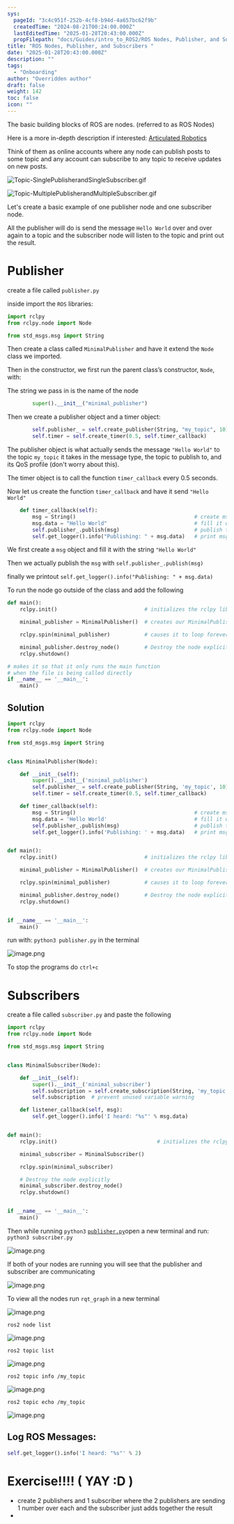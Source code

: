 ```yaml
---
sys:
  pageId: "3c4c951f-252b-4cf8-b94d-4a657bc62f9b"
  createdTime: "2024-08-21T00:24:00.000Z"
  lastEditedTime: "2025-01-28T20:43:00.000Z"
  propFilepath: "docs/Guides/intro_to_ROS2/ROS Nodes, Publisher, and Subscribers .md"
title: "ROS Nodes, Publisher, and Subscribers "
date: "2025-01-28T20:43:00.000Z"
description: ""
tags:
  - "Onboarding"
author: "Overridden author"
draft: false
weight: 142
toc: false
icon: ""
---
```


The basic building blocks of ROS are nodes. (referred to as ROS Nodes)

Here is a more in-depth description if interested: [Articulated Robotics](https://articulatedrobotics.xyz/tutorials/ready-for-ros/ros-overview#2-nodes)

Think of them as online accounts where any node can publish posts to some topic and any account can subscribe to any topic to receive updates on new posts.

![Topic-SinglePublisherandSingleSubscriber.gif](https://docs.ros.org/en/humble/_images/Topic-SinglePublisherandSingleSubscriber.gif)

![Topic-MultiplePublisherandMultipleSubscriber.gif](https://docs.ros.org/en/humble/_images/Topic-MultiplePublisherandMultipleSubscriber.gif)

Let's create a basic example of one publisher node and one subscriber node.

All the publisher will do is send the message `Hello World` over and over again to a topic and the subscriber node will listen to the topic and print out the result.

# Publisher

create a file called `publisher.py` 

inside import the `ROS` libraries:

```python
import rclpy
from rclpy.node import Node

from std_msgs.msg import String
```

Then create a class called `MinimalPublisher` and have it extend the `Node` class we imported.

Then in the constructor, we first run the parent class’s constructor, `Node`, with:

The string we pass in is the name of the node

```python
        super().__init__("minimal_publisher")
```

Then we create a publisher object and a timer object:

```python
        self.publisher_ = self.create_publisher(String, "my_topic", 10)
        self.timer = self.create_timer(0.5, self.timer_callback)
```

The publisher object is what actually sends the message `"Hello World"` to the topic `my_topic` it takes in the message type, the topic to publish to, and its QoS profile (don't worry about this).

The timer object is to call the function `timer_callback` every 0.5 seconds.

Now let us create the function `timer_callback` and have it send `"Hello World"`

```python
    def timer_callback(self):
        msg = String()                                      # create msg object
        msg.data = "Hello World"                            # fill it with data
        self.publisher_.publish(msg)                        # publish the message
        self.get_logger().info("Publishing: " + msg.data)   # print msg
```

We first create a `msg` object and fill it with the string `"Hello World"`

Then we actually publish the `msg` with `self.publisher_.publish(msg)`

finally we printout `self.get_logger().info("Publishing: " + msg.data)`

To run the node go outside of the class and add the following

```python
def main():
    rclpy.init()                            # initializes the rclpy library

    minimal_publisher = MinimalPublisher()  # creates our MinimalPublisher object

    rclpy.spin(minimal_publisher)           # causes it to loop forever

    minimal_publisher.destroy_node()        # Destroy the node explicitly
    rclpy.shutdown()

# makes it so that it only runs the main function
# when the file is being called directly
if __name__ == '__main__': 
    main()
```

## Solution

```python
import rclpy
from rclpy.node import Node

from std_msgs.msg import String


class MinimalPublisher(Node):

    def __init__(self):
        super().__init__('minimal_publisher')
        self.publisher_ = self.create_publisher(String, 'my_topic', 10)
        self.timer = self.create_timer(0.5, self.timer_callback)

    def timer_callback(self):
        msg = String()                                      # create msg object
        msg.data = 'Hello World'                            # fill it with data
        self.publisher_.publish(msg)                        # publish the message
        self.get_logger().info('Publishing: ' + msg.data)   # print msg


def main():
    rclpy.init()                            # initializes the rclpy library

    minimal_publisher = MinimalPublisher()  # creates our MinimalPublisher object

    rclpy.spin(minimal_publisher)           # causes it to loop forever

    minimal_publisher.destroy_node()        # Destroy the node explicitly
    rclpy.shutdown()


if __name__ == '__main__':
    main()
```

run with: `python3 publisher.py` in the terminal

![image.png](https://prod-files-secure.s3.us-west-2.amazonaws.com/d518164a-d88e-44d1-a4ee-3adb3bd8bce0/9214accb-ad5b-44f1-a31c-b3167c59138b/image.png?X-Amz-Algorithm=AWS4-HMAC-SHA256&X-Amz-Content-Sha256=UNSIGNED-PAYLOAD&X-Amz-Credential=ASIAZI2LB466ZZ5X3JGU%2F20250504%2Fus-west-2%2Fs3%2Faws4_request&X-Amz-Date=20250504T121345Z&X-Amz-Expires=3600&X-Amz-Security-Token=IQoJb3JpZ2luX2VjEGwaCXVzLXdlc3QtMiJHMEUCIGU2IDKk8Kj0JcBfAx1REYTlKlYz%2BSCNGA2CLcv2JosVAiEApUPMQPz90hUXt04NNIabGiJtFhpnA6MRhbuJKZw6q8Qq%2FwMIFRAAGgw2Mzc0MjMxODM4MDUiDChiB%2BGhVuHUMEHMYyrcA8OtoU5Af2iDFyZssdjunjAUOpKNpo8luKSJ%2FyOKNsu2HFIoRQJcUrvcYLmmEyAvfOzUsDuGSjw5JxEj0lml99PvnHknbGtGe%2Fk5S12KzmjA%2BcHM5kw9OppqYVyBIsBMjLd%2Fd%2B24cl4k39oVWv5JiJHgtB0QQ0p%2FzY4wkIFCMB%2BAZPDebCOH52yBiunejltDmLEGwwS6%2FqHqDTLqHNnQwyv4dBx1ml2bMmGBJSuqjZ5jaaMaPkQ6c1QnK27ppVH0b9vBNFkKnznaUW99pXD5fn5vli32Wt2cu4Kxvk829GUL%2FvWF3yQQ2c09rRLZT5pY%2B0BOxeu8cO3K0o%2FRHN5voddLPTSY9S8ky9LsRTU69oLZ2b1HNryc89myC5%2BY1vLFsaMOLgGUTge5QOWAdAgI2EvL3FO7PuJSgqS3F07R%2FvljoYIsPhWTAixKnuafMnDkMPD8pj4gUp9AEJ1V92qhITve10Gj22O0KFD8IpjNurN4xousGTQWfi4noRqupCxCuKhrUVTrCYi2VvWayHqq3xOLsZT9jZJWFRXiMFK7q6N8WyJoiGwqoDUyPdTyIkn4awyFMRjlNZzqLZeYY%2FUJBgZHFdsUKewXZLRKVT3IZliJB60Us6UKGWkG%2B3e2MJyi3cAGOqUBncPn%2F%2FkUSKXLN36bdeWDMwZ1VJDZQi%2FIiuvZFj4d%2BAbDaimMLuGHo%2FcY54BGSFPqL5SV93T5YaXVF2ZVS%2BLWo9o5goXd%2Fh9KVEPAUs9WHNVV%2FmCjdUuqtSxXEa0DPCdAuAVD1ZvAlfLPdUODtumPURBMzUJLwIkfIgkFtEWRa%2BEZ8cdvJyEntysaXQVx1MF7yehKGjywXXHq5c2sbDzd1xgV3R1r&X-Amz-Signature=da30cf8b1027c7af7ee0352cba3ccfb5baba7cbf5671033ac751c59826ecbf49&X-Amz-SignedHeaders=host&x-id=GetObject)

To stop the programs do `ctrl+c`

# Subscribers

create a file called `subscriber.py` and paste the following

```python
import rclpy
from rclpy.node import Node

from std_msgs.msg import String


class MinimalSubscriber(Node):

    def __init__(self):
        super().__init__('minimal_subscriber')
        self.subscription = self.create_subscription(String, 'my_topic', self.listener_callback, 10)
        self.subscription  # prevent unused variable warning

    def listener_callback(self, msg):
        self.get_logger().info('I heard: "%s"' % msg.data)


def main():
    rclpy.init()                                # initializes the rclpy library

    minimal_subscriber = MinimalSubscriber()

    rclpy.spin(minimal_subscriber)

    # Destroy the node explicitly
    minimal_subscriber.destroy_node()
    rclpy.shutdown()


if __name__ == '__main__':
    main()
```

Then while running `python3` [`publisher.py`](http://publisher.py/)open a new terminal and run: `python3 subscriber.py` 

![image.png](https://prod-files-secure.s3.us-west-2.amazonaws.com/d518164a-d88e-44d1-a4ee-3adb3bd8bce0/611fccf2-c738-4dbd-94e9-98f209092866/image.png?X-Amz-Algorithm=AWS4-HMAC-SHA256&X-Amz-Content-Sha256=UNSIGNED-PAYLOAD&X-Amz-Credential=ASIAZI2LB466ZZ5X3JGU%2F20250504%2Fus-west-2%2Fs3%2Faws4_request&X-Amz-Date=20250504T121345Z&X-Amz-Expires=3600&X-Amz-Security-Token=IQoJb3JpZ2luX2VjEGwaCXVzLXdlc3QtMiJHMEUCIGU2IDKk8Kj0JcBfAx1REYTlKlYz%2BSCNGA2CLcv2JosVAiEApUPMQPz90hUXt04NNIabGiJtFhpnA6MRhbuJKZw6q8Qq%2FwMIFRAAGgw2Mzc0MjMxODM4MDUiDChiB%2BGhVuHUMEHMYyrcA8OtoU5Af2iDFyZssdjunjAUOpKNpo8luKSJ%2FyOKNsu2HFIoRQJcUrvcYLmmEyAvfOzUsDuGSjw5JxEj0lml99PvnHknbGtGe%2Fk5S12KzmjA%2BcHM5kw9OppqYVyBIsBMjLd%2Fd%2B24cl4k39oVWv5JiJHgtB0QQ0p%2FzY4wkIFCMB%2BAZPDebCOH52yBiunejltDmLEGwwS6%2FqHqDTLqHNnQwyv4dBx1ml2bMmGBJSuqjZ5jaaMaPkQ6c1QnK27ppVH0b9vBNFkKnznaUW99pXD5fn5vli32Wt2cu4Kxvk829GUL%2FvWF3yQQ2c09rRLZT5pY%2B0BOxeu8cO3K0o%2FRHN5voddLPTSY9S8ky9LsRTU69oLZ2b1HNryc89myC5%2BY1vLFsaMOLgGUTge5QOWAdAgI2EvL3FO7PuJSgqS3F07R%2FvljoYIsPhWTAixKnuafMnDkMPD8pj4gUp9AEJ1V92qhITve10Gj22O0KFD8IpjNurN4xousGTQWfi4noRqupCxCuKhrUVTrCYi2VvWayHqq3xOLsZT9jZJWFRXiMFK7q6N8WyJoiGwqoDUyPdTyIkn4awyFMRjlNZzqLZeYY%2FUJBgZHFdsUKewXZLRKVT3IZliJB60Us6UKGWkG%2B3e2MJyi3cAGOqUBncPn%2F%2FkUSKXLN36bdeWDMwZ1VJDZQi%2FIiuvZFj4d%2BAbDaimMLuGHo%2FcY54BGSFPqL5SV93T5YaXVF2ZVS%2BLWo9o5goXd%2Fh9KVEPAUs9WHNVV%2FmCjdUuqtSxXEa0DPCdAuAVD1ZvAlfLPdUODtumPURBMzUJLwIkfIgkFtEWRa%2BEZ8cdvJyEntysaXQVx1MF7yehKGjywXXHq5c2sbDzd1xgV3R1r&X-Amz-Signature=f19cbed93da7775f61462e8f41c3721775b1086a8d88e350fa01a769cf74314c&X-Amz-SignedHeaders=host&x-id=GetObject)

If both of your nodes are running you will see that the publisher and subscriber are communicating

![image.png](https://prod-files-secure.s3.us-west-2.amazonaws.com/d518164a-d88e-44d1-a4ee-3adb3bd8bce0/eea428b5-1cf0-43bb-a30b-81cbaf6c5c78/image.png?X-Amz-Algorithm=AWS4-HMAC-SHA256&X-Amz-Content-Sha256=UNSIGNED-PAYLOAD&X-Amz-Credential=ASIAZI2LB466ZZ5X3JGU%2F20250504%2Fus-west-2%2Fs3%2Faws4_request&X-Amz-Date=20250504T121345Z&X-Amz-Expires=3600&X-Amz-Security-Token=IQoJb3JpZ2luX2VjEGwaCXVzLXdlc3QtMiJHMEUCIGU2IDKk8Kj0JcBfAx1REYTlKlYz%2BSCNGA2CLcv2JosVAiEApUPMQPz90hUXt04NNIabGiJtFhpnA6MRhbuJKZw6q8Qq%2FwMIFRAAGgw2Mzc0MjMxODM4MDUiDChiB%2BGhVuHUMEHMYyrcA8OtoU5Af2iDFyZssdjunjAUOpKNpo8luKSJ%2FyOKNsu2HFIoRQJcUrvcYLmmEyAvfOzUsDuGSjw5JxEj0lml99PvnHknbGtGe%2Fk5S12KzmjA%2BcHM5kw9OppqYVyBIsBMjLd%2Fd%2B24cl4k39oVWv5JiJHgtB0QQ0p%2FzY4wkIFCMB%2BAZPDebCOH52yBiunejltDmLEGwwS6%2FqHqDTLqHNnQwyv4dBx1ml2bMmGBJSuqjZ5jaaMaPkQ6c1QnK27ppVH0b9vBNFkKnznaUW99pXD5fn5vli32Wt2cu4Kxvk829GUL%2FvWF3yQQ2c09rRLZT5pY%2B0BOxeu8cO3K0o%2FRHN5voddLPTSY9S8ky9LsRTU69oLZ2b1HNryc89myC5%2BY1vLFsaMOLgGUTge5QOWAdAgI2EvL3FO7PuJSgqS3F07R%2FvljoYIsPhWTAixKnuafMnDkMPD8pj4gUp9AEJ1V92qhITve10Gj22O0KFD8IpjNurN4xousGTQWfi4noRqupCxCuKhrUVTrCYi2VvWayHqq3xOLsZT9jZJWFRXiMFK7q6N8WyJoiGwqoDUyPdTyIkn4awyFMRjlNZzqLZeYY%2FUJBgZHFdsUKewXZLRKVT3IZliJB60Us6UKGWkG%2B3e2MJyi3cAGOqUBncPn%2F%2FkUSKXLN36bdeWDMwZ1VJDZQi%2FIiuvZFj4d%2BAbDaimMLuGHo%2FcY54BGSFPqL5SV93T5YaXVF2ZVS%2BLWo9o5goXd%2Fh9KVEPAUs9WHNVV%2FmCjdUuqtSxXEa0DPCdAuAVD1ZvAlfLPdUODtumPURBMzUJLwIkfIgkFtEWRa%2BEZ8cdvJyEntysaXQVx1MF7yehKGjywXXHq5c2sbDzd1xgV3R1r&X-Amz-Signature=d759e5f43bb52828fa257e816c4a04ca3e29f8f72aea321dbfb32e39a319deaa&X-Amz-SignedHeaders=host&x-id=GetObject)

To view all the nodes run `rqt_graph` in a new terminal

![image.png](https://prod-files-secure.s3.us-west-2.amazonaws.com/d518164a-d88e-44d1-a4ee-3adb3bd8bce0/1d98e964-4318-4d62-b5c4-8c8f78368598/image.png?X-Amz-Algorithm=AWS4-HMAC-SHA256&X-Amz-Content-Sha256=UNSIGNED-PAYLOAD&X-Amz-Credential=ASIAZI2LB466ZZ5X3JGU%2F20250504%2Fus-west-2%2Fs3%2Faws4_request&X-Amz-Date=20250504T121345Z&X-Amz-Expires=3600&X-Amz-Security-Token=IQoJb3JpZ2luX2VjEGwaCXVzLXdlc3QtMiJHMEUCIGU2IDKk8Kj0JcBfAx1REYTlKlYz%2BSCNGA2CLcv2JosVAiEApUPMQPz90hUXt04NNIabGiJtFhpnA6MRhbuJKZw6q8Qq%2FwMIFRAAGgw2Mzc0MjMxODM4MDUiDChiB%2BGhVuHUMEHMYyrcA8OtoU5Af2iDFyZssdjunjAUOpKNpo8luKSJ%2FyOKNsu2HFIoRQJcUrvcYLmmEyAvfOzUsDuGSjw5JxEj0lml99PvnHknbGtGe%2Fk5S12KzmjA%2BcHM5kw9OppqYVyBIsBMjLd%2Fd%2B24cl4k39oVWv5JiJHgtB0QQ0p%2FzY4wkIFCMB%2BAZPDebCOH52yBiunejltDmLEGwwS6%2FqHqDTLqHNnQwyv4dBx1ml2bMmGBJSuqjZ5jaaMaPkQ6c1QnK27ppVH0b9vBNFkKnznaUW99pXD5fn5vli32Wt2cu4Kxvk829GUL%2FvWF3yQQ2c09rRLZT5pY%2B0BOxeu8cO3K0o%2FRHN5voddLPTSY9S8ky9LsRTU69oLZ2b1HNryc89myC5%2BY1vLFsaMOLgGUTge5QOWAdAgI2EvL3FO7PuJSgqS3F07R%2FvljoYIsPhWTAixKnuafMnDkMPD8pj4gUp9AEJ1V92qhITve10Gj22O0KFD8IpjNurN4xousGTQWfi4noRqupCxCuKhrUVTrCYi2VvWayHqq3xOLsZT9jZJWFRXiMFK7q6N8WyJoiGwqoDUyPdTyIkn4awyFMRjlNZzqLZeYY%2FUJBgZHFdsUKewXZLRKVT3IZliJB60Us6UKGWkG%2B3e2MJyi3cAGOqUBncPn%2F%2FkUSKXLN36bdeWDMwZ1VJDZQi%2FIiuvZFj4d%2BAbDaimMLuGHo%2FcY54BGSFPqL5SV93T5YaXVF2ZVS%2BLWo9o5goXd%2Fh9KVEPAUs9WHNVV%2FmCjdUuqtSxXEa0DPCdAuAVD1ZvAlfLPdUODtumPURBMzUJLwIkfIgkFtEWRa%2BEZ8cdvJyEntysaXQVx1MF7yehKGjywXXHq5c2sbDzd1xgV3R1r&X-Amz-Signature=9e812055b6ade1d0d925e96f26a7cdc8e677fbb67ab759c617fed051c7f109da&X-Amz-SignedHeaders=host&x-id=GetObject)

`ros2 node list`

![image.png](https://prod-files-secure.s3.us-west-2.amazonaws.com/d518164a-d88e-44d1-a4ee-3adb3bd8bce0/680ac8cf-e6d9-4164-9ece-5b9a6fccffee/image.png?X-Amz-Algorithm=AWS4-HMAC-SHA256&X-Amz-Content-Sha256=UNSIGNED-PAYLOAD&X-Amz-Credential=ASIAZI2LB466ZZ5X3JGU%2F20250504%2Fus-west-2%2Fs3%2Faws4_request&X-Amz-Date=20250504T121345Z&X-Amz-Expires=3600&X-Amz-Security-Token=IQoJb3JpZ2luX2VjEGwaCXVzLXdlc3QtMiJHMEUCIGU2IDKk8Kj0JcBfAx1REYTlKlYz%2BSCNGA2CLcv2JosVAiEApUPMQPz90hUXt04NNIabGiJtFhpnA6MRhbuJKZw6q8Qq%2FwMIFRAAGgw2Mzc0MjMxODM4MDUiDChiB%2BGhVuHUMEHMYyrcA8OtoU5Af2iDFyZssdjunjAUOpKNpo8luKSJ%2FyOKNsu2HFIoRQJcUrvcYLmmEyAvfOzUsDuGSjw5JxEj0lml99PvnHknbGtGe%2Fk5S12KzmjA%2BcHM5kw9OppqYVyBIsBMjLd%2Fd%2B24cl4k39oVWv5JiJHgtB0QQ0p%2FzY4wkIFCMB%2BAZPDebCOH52yBiunejltDmLEGwwS6%2FqHqDTLqHNnQwyv4dBx1ml2bMmGBJSuqjZ5jaaMaPkQ6c1QnK27ppVH0b9vBNFkKnznaUW99pXD5fn5vli32Wt2cu4Kxvk829GUL%2FvWF3yQQ2c09rRLZT5pY%2B0BOxeu8cO3K0o%2FRHN5voddLPTSY9S8ky9LsRTU69oLZ2b1HNryc89myC5%2BY1vLFsaMOLgGUTge5QOWAdAgI2EvL3FO7PuJSgqS3F07R%2FvljoYIsPhWTAixKnuafMnDkMPD8pj4gUp9AEJ1V92qhITve10Gj22O0KFD8IpjNurN4xousGTQWfi4noRqupCxCuKhrUVTrCYi2VvWayHqq3xOLsZT9jZJWFRXiMFK7q6N8WyJoiGwqoDUyPdTyIkn4awyFMRjlNZzqLZeYY%2FUJBgZHFdsUKewXZLRKVT3IZliJB60Us6UKGWkG%2B3e2MJyi3cAGOqUBncPn%2F%2FkUSKXLN36bdeWDMwZ1VJDZQi%2FIiuvZFj4d%2BAbDaimMLuGHo%2FcY54BGSFPqL5SV93T5YaXVF2ZVS%2BLWo9o5goXd%2Fh9KVEPAUs9WHNVV%2FmCjdUuqtSxXEa0DPCdAuAVD1ZvAlfLPdUODtumPURBMzUJLwIkfIgkFtEWRa%2BEZ8cdvJyEntysaXQVx1MF7yehKGjywXXHq5c2sbDzd1xgV3R1r&X-Amz-Signature=b363b1b73afcbdf2f564324edc42a11363f396f0cb467b6d069894112795801f&X-Amz-SignedHeaders=host&x-id=GetObject)

`ros2 topic list`

![image.png](https://prod-files-secure.s3.us-west-2.amazonaws.com/d518164a-d88e-44d1-a4ee-3adb3bd8bce0/eee2ebe1-27ef-4a4a-96fb-2ca54126fb29/image.png?X-Amz-Algorithm=AWS4-HMAC-SHA256&X-Amz-Content-Sha256=UNSIGNED-PAYLOAD&X-Amz-Credential=ASIAZI2LB466ZZ5X3JGU%2F20250504%2Fus-west-2%2Fs3%2Faws4_request&X-Amz-Date=20250504T121345Z&X-Amz-Expires=3600&X-Amz-Security-Token=IQoJb3JpZ2luX2VjEGwaCXVzLXdlc3QtMiJHMEUCIGU2IDKk8Kj0JcBfAx1REYTlKlYz%2BSCNGA2CLcv2JosVAiEApUPMQPz90hUXt04NNIabGiJtFhpnA6MRhbuJKZw6q8Qq%2FwMIFRAAGgw2Mzc0MjMxODM4MDUiDChiB%2BGhVuHUMEHMYyrcA8OtoU5Af2iDFyZssdjunjAUOpKNpo8luKSJ%2FyOKNsu2HFIoRQJcUrvcYLmmEyAvfOzUsDuGSjw5JxEj0lml99PvnHknbGtGe%2Fk5S12KzmjA%2BcHM5kw9OppqYVyBIsBMjLd%2Fd%2B24cl4k39oVWv5JiJHgtB0QQ0p%2FzY4wkIFCMB%2BAZPDebCOH52yBiunejltDmLEGwwS6%2FqHqDTLqHNnQwyv4dBx1ml2bMmGBJSuqjZ5jaaMaPkQ6c1QnK27ppVH0b9vBNFkKnznaUW99pXD5fn5vli32Wt2cu4Kxvk829GUL%2FvWF3yQQ2c09rRLZT5pY%2B0BOxeu8cO3K0o%2FRHN5voddLPTSY9S8ky9LsRTU69oLZ2b1HNryc89myC5%2BY1vLFsaMOLgGUTge5QOWAdAgI2EvL3FO7PuJSgqS3F07R%2FvljoYIsPhWTAixKnuafMnDkMPD8pj4gUp9AEJ1V92qhITve10Gj22O0KFD8IpjNurN4xousGTQWfi4noRqupCxCuKhrUVTrCYi2VvWayHqq3xOLsZT9jZJWFRXiMFK7q6N8WyJoiGwqoDUyPdTyIkn4awyFMRjlNZzqLZeYY%2FUJBgZHFdsUKewXZLRKVT3IZliJB60Us6UKGWkG%2B3e2MJyi3cAGOqUBncPn%2F%2FkUSKXLN36bdeWDMwZ1VJDZQi%2FIiuvZFj4d%2BAbDaimMLuGHo%2FcY54BGSFPqL5SV93T5YaXVF2ZVS%2BLWo9o5goXd%2Fh9KVEPAUs9WHNVV%2FmCjdUuqtSxXEa0DPCdAuAVD1ZvAlfLPdUODtumPURBMzUJLwIkfIgkFtEWRa%2BEZ8cdvJyEntysaXQVx1MF7yehKGjywXXHq5c2sbDzd1xgV3R1r&X-Amz-Signature=fd4f6259fb7377c3779c0f4243bce199833398bdde5de2673f2bffda48e10f2a&X-Amz-SignedHeaders=host&x-id=GetObject)

`ros2 topic info /my_topic`

![image.png](https://prod-files-secure.s3.us-west-2.amazonaws.com/d518164a-d88e-44d1-a4ee-3adb3bd8bce0/6288ef12-cb9e-406f-b9eb-65feed3a9011/image.png?X-Amz-Algorithm=AWS4-HMAC-SHA256&X-Amz-Content-Sha256=UNSIGNED-PAYLOAD&X-Amz-Credential=ASIAZI2LB466ZZ5X3JGU%2F20250504%2Fus-west-2%2Fs3%2Faws4_request&X-Amz-Date=20250504T121345Z&X-Amz-Expires=3600&X-Amz-Security-Token=IQoJb3JpZ2luX2VjEGwaCXVzLXdlc3QtMiJHMEUCIGU2IDKk8Kj0JcBfAx1REYTlKlYz%2BSCNGA2CLcv2JosVAiEApUPMQPz90hUXt04NNIabGiJtFhpnA6MRhbuJKZw6q8Qq%2FwMIFRAAGgw2Mzc0MjMxODM4MDUiDChiB%2BGhVuHUMEHMYyrcA8OtoU5Af2iDFyZssdjunjAUOpKNpo8luKSJ%2FyOKNsu2HFIoRQJcUrvcYLmmEyAvfOzUsDuGSjw5JxEj0lml99PvnHknbGtGe%2Fk5S12KzmjA%2BcHM5kw9OppqYVyBIsBMjLd%2Fd%2B24cl4k39oVWv5JiJHgtB0QQ0p%2FzY4wkIFCMB%2BAZPDebCOH52yBiunejltDmLEGwwS6%2FqHqDTLqHNnQwyv4dBx1ml2bMmGBJSuqjZ5jaaMaPkQ6c1QnK27ppVH0b9vBNFkKnznaUW99pXD5fn5vli32Wt2cu4Kxvk829GUL%2FvWF3yQQ2c09rRLZT5pY%2B0BOxeu8cO3K0o%2FRHN5voddLPTSY9S8ky9LsRTU69oLZ2b1HNryc89myC5%2BY1vLFsaMOLgGUTge5QOWAdAgI2EvL3FO7PuJSgqS3F07R%2FvljoYIsPhWTAixKnuafMnDkMPD8pj4gUp9AEJ1V92qhITve10Gj22O0KFD8IpjNurN4xousGTQWfi4noRqupCxCuKhrUVTrCYi2VvWayHqq3xOLsZT9jZJWFRXiMFK7q6N8WyJoiGwqoDUyPdTyIkn4awyFMRjlNZzqLZeYY%2FUJBgZHFdsUKewXZLRKVT3IZliJB60Us6UKGWkG%2B3e2MJyi3cAGOqUBncPn%2F%2FkUSKXLN36bdeWDMwZ1VJDZQi%2FIiuvZFj4d%2BAbDaimMLuGHo%2FcY54BGSFPqL5SV93T5YaXVF2ZVS%2BLWo9o5goXd%2Fh9KVEPAUs9WHNVV%2FmCjdUuqtSxXEa0DPCdAuAVD1ZvAlfLPdUODtumPURBMzUJLwIkfIgkFtEWRa%2BEZ8cdvJyEntysaXQVx1MF7yehKGjywXXHq5c2sbDzd1xgV3R1r&X-Amz-Signature=492a25dfffdd80e7674922cad99613076687408c58e37b21eaa7e0ff4c45fe0c&X-Amz-SignedHeaders=host&x-id=GetObject)

`ros2 topic echo /my_topic`

![image.png](https://prod-files-secure.s3.us-west-2.amazonaws.com/d518164a-d88e-44d1-a4ee-3adb3bd8bce0/0a6fcb4d-422d-4a6c-a803-749ef4adf2c6/image.png?X-Amz-Algorithm=AWS4-HMAC-SHA256&X-Amz-Content-Sha256=UNSIGNED-PAYLOAD&X-Amz-Credential=ASIAZI2LB466ZZ5X3JGU%2F20250504%2Fus-west-2%2Fs3%2Faws4_request&X-Amz-Date=20250504T121345Z&X-Amz-Expires=3600&X-Amz-Security-Token=IQoJb3JpZ2luX2VjEGwaCXVzLXdlc3QtMiJHMEUCIGU2IDKk8Kj0JcBfAx1REYTlKlYz%2BSCNGA2CLcv2JosVAiEApUPMQPz90hUXt04NNIabGiJtFhpnA6MRhbuJKZw6q8Qq%2FwMIFRAAGgw2Mzc0MjMxODM4MDUiDChiB%2BGhVuHUMEHMYyrcA8OtoU5Af2iDFyZssdjunjAUOpKNpo8luKSJ%2FyOKNsu2HFIoRQJcUrvcYLmmEyAvfOzUsDuGSjw5JxEj0lml99PvnHknbGtGe%2Fk5S12KzmjA%2BcHM5kw9OppqYVyBIsBMjLd%2Fd%2B24cl4k39oVWv5JiJHgtB0QQ0p%2FzY4wkIFCMB%2BAZPDebCOH52yBiunejltDmLEGwwS6%2FqHqDTLqHNnQwyv4dBx1ml2bMmGBJSuqjZ5jaaMaPkQ6c1QnK27ppVH0b9vBNFkKnznaUW99pXD5fn5vli32Wt2cu4Kxvk829GUL%2FvWF3yQQ2c09rRLZT5pY%2B0BOxeu8cO3K0o%2FRHN5voddLPTSY9S8ky9LsRTU69oLZ2b1HNryc89myC5%2BY1vLFsaMOLgGUTge5QOWAdAgI2EvL3FO7PuJSgqS3F07R%2FvljoYIsPhWTAixKnuafMnDkMPD8pj4gUp9AEJ1V92qhITve10Gj22O0KFD8IpjNurN4xousGTQWfi4noRqupCxCuKhrUVTrCYi2VvWayHqq3xOLsZT9jZJWFRXiMFK7q6N8WyJoiGwqoDUyPdTyIkn4awyFMRjlNZzqLZeYY%2FUJBgZHFdsUKewXZLRKVT3IZliJB60Us6UKGWkG%2B3e2MJyi3cAGOqUBncPn%2F%2FkUSKXLN36bdeWDMwZ1VJDZQi%2FIiuvZFj4d%2BAbDaimMLuGHo%2FcY54BGSFPqL5SV93T5YaXVF2ZVS%2BLWo9o5goXd%2Fh9KVEPAUs9WHNVV%2FmCjdUuqtSxXEa0DPCdAuAVD1ZvAlfLPdUODtumPURBMzUJLwIkfIgkFtEWRa%2BEZ8cdvJyEntysaXQVx1MF7yehKGjywXXHq5c2sbDzd1xgV3R1r&X-Amz-Signature=442b83a3dee24d8883f44b08237b6a3c321538f27f2a43b2edcf5911d5537b3b&X-Amz-SignedHeaders=host&x-id=GetObject)

## Log ROS Messages:

```python
self.get_logger().info('I heard: "%s"' % 2)
```

# Exercise!!!! ( YAY :D )

- create 2 publishers and 1 subscriber where the 2 publishers are sending 1 number over each and the subscriber just adds together the result
- 
